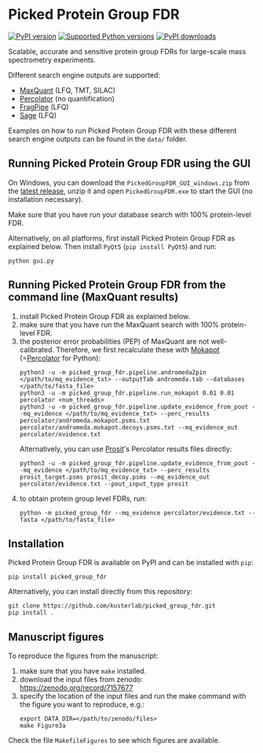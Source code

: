 # Picked Protein Group FDR

[![PyPI version](https://img.shields.io/pypi/v/picked_group_fdr.svg?logo=pypi&logoColor=FFE873)](https://pypi.org/project/picked_group_fdr/)
[![Supported Python versions](https://img.shields.io/pypi/pyversions/picked_group_fdr.svg?logo=python&logoColor=FFE873)](https://pypi.org/project/picked_group_fdr/)
[![PyPI downloads](https://img.shields.io/pypi/dm/picked_group_fdr.svg)](https://pypistats.org/packages/picked_group_fdr)

Scalable, accurate and sensitive protein group FDRs for large-scale mass spectrometry experiments.

Different search engine outputs are supported:
- [MaxQuant](https://www.maxquant.org/) (LFQ, TMT, SILAC)
- [Percolator](https://github.com/percolator/percolator) (no quantification)
- [FragPipe](https://fragpipe.nesvilab.org/) (LFQ)
- [Sage](https://github.com/lazear/sage) (LFQ)

Examples on how to run Picked Protein Group FDR with these different search engine outputs can be found in the `data/` folder.

## Running Picked Protein Group FDR using the GUI

On Windows, you can download the `PickedGroupFDR_GUI_windows.zip` from the [latest release](https://github.com/kusterlab/picked_group_fdr/releases), unzip it and open `PickedGroupFDR.exe` to start the GUI (no installation necessary).

Make sure that you have run your database search with 100% protein-level FDR.

Alternatively, on all platforms, first install Picked Protein Group FDR as explained below. Then install `PyQt5` (`pip install PyQt5`) and run:

```shell
python gui.py
```

## Running Picked Protein Group FDR from the command line (MaxQuant results)

1. install Picked Protein Group FDR as explained below.
2. make sure that you have run the MaxQuant search with 100% protein-level FDR.
3. the posterior error probabilities (PEP) of MaxQuant are not well-calibrated. Therefore, we first recalculate these with [Mokapot](https://mokapot.readthedocs.io/en/latest/) (=[Percolator](http://percolator.ms/) for Python):
   ```shell
   python3 -u -m picked_group_fdr.pipeline.andromeda2pin </path/to/mq_evidence_txt> --outputTab andromeda.tab --databases </path/to/fasta_file>
   python3 -u -m picked_group_fdr.pipeline.run_mokapot 0.01 0.01 percolator <num_threads>
   python3 -u -m picked_group_fdr.pipeline.update_evidence_from_pout --mq_evidence </path/to/mq_evidence_txt> --perc_results percolator/andromeda.mokapot.psms.txt percolator/andromeda.mokapot.decoys.psms.txt --mq_evidence_out percolator/evidence.txt
   ```
    Alternatively, you can use [Prosit](https://www.proteomicsdb.org/prosit/)'s Percolator results files directly:
   ```shell
   python3 -u -m picked_group_fdr.pipeline.update_evidence_from_pout --mq_evidence </path/to/mq_evidence_txt> --perc_results prosit_target.psms prosit_decoy.psms --mq_evidence_out percolator/evidence.txt --pout_input_type prosit
   ```
4. to obtain protein group level FDRs, run:
   ```shell
   python -m picked_group_fdr --mq_evidence percolator/evidence.txt --fasta </path/to/fasta_file>
   ```


## Installation

Picked Protein Group FDR is available on PyPI and can be installed with `pip`:

```shell
pip install picked_group_fdr
```

Alternatively, you can install directly from this repository:

```shell
git clone https://github.com/kusterlab/picked_group_fdr.git
pip install .
```


## Manuscript figures

To reproduce the figures from the manuscript:

1. make sure that you have `make` installed.
2. download the input files from zenodo: https://zenodo.org/record/7157677
3. specify the location of the input files and run the make command with the figure you want to reproduce, e.g.:
   ```shell
   export DATA_DIR=</path/to/zenodo/files>
   make Figure3a
   ```

Check the file `MakefileFigures` to see which figures are available.
